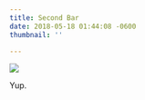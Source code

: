 ```yaml
---
title: Second Bar
date: 2018-05-18 01:44:08 -0600
thumbnail: ''

---
```

![](/uploads/2018/05/18/languageStandOff.gif)

Yup.
